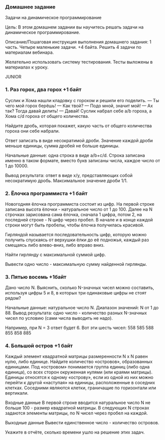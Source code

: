 ### Домашнее задание

Задачи на динамическое программирование

Цель:
В этом домашнем задании вы научитесь решать задачи на динамическое программирование.


Описание/Пошаговая инструкция выполнения домашнего задания:
1 часть. Четыре маленькие задачи. +4 байта.
Решить 4 задачи по материалам вебинара.

Желательно использовать систему тестирования. Тесты выложены в материалах к уроку.

JUNIOR
### 1.  Раз горох, два горох +1 байт
Суслик и Хома нашли кладовку с горохом и решили его поделить.
— Ты чего мой горох берёшь!
— Как твой?
— Подо мной, значит мой!
— Ах так? Тогда давай делить!
— Давай!
Суслик набрал себе a/b гороха, а Хома c/d гороха от общего количества.

Найдите дробь, которая покажет, какую часть
от общего количества гороха они себе набрали.

Ответ записать в виде несократимой дроби.
Значение каждой дроби меньше единицы,
сумма дробей не больше единицы.

Начальные данные: одна строка в виде a/b+c/d.
Строка записана именно в таком формате, вместо букв записаны числа, каждое число от 1 до 10000.

Вывод результата: ответ в виде x/y, представляющих собой несократимую дробь.
Максимальное значение дроби 1/1.

### 2. Ёлочка программиста +1 байт
Новогодняя ёлочка программиста состоит из цифр.
На первой строке записана высота ёлочки -
натуральное число от 1 до 100.
Далее на N строчках зарисована сама ёлочка,
сначала 1 цифра, потом 2, на последней строке - N цифр через пробел.
В начале и в конце каждой строки могут быть пробелы, чтобы ёлочка получилась красивой.

Гирляндой называется последовательность цифр, которую можно получить спускаясь от верхушки
ёлки до её подножья, каждый раз смещаясь либо влево-вниз, либо вправо вниз.

Найти гирлянду с максимальной суммой цифр.

Вывести одно число - максимальную сумму найденной гирлянды.

### 3. Пятью восемь +1байт
Дано число N. Выяснить, сколько N-значных чисел можно составить,
используя цифры 5 и 8, в которых три одинаковые цифры не стоят рядом?

Начальные данные: натуральное число N.
Диапазон значений: N от 1 до 88.
Вывод результата: одно число - количество разных N-значных чисел по условию (сами числа выводить не надо).

Например, при N = 3 ответ будет 6.
Вот эти шесть чисел:
558
585
588
855
858
885

### 4. Большой остров +1 байт
Каждый элемент квадратной матрицы размеренности N x N равен нулю, либо единице. Найдите количество «островов», образованных единицами. Под «островом» понимается группа единиц (либо одна единица), со всех сторон окруженная нулями (или краями матрицы). Единицы относятся к одному «острову», если из одной из них можно перейти к другой «наступая» на единицы, расположенные в соседних клетках. Соседними являются клетки, граничащие по горизонтали или вертикали.

Входные данные
В первой строке вводится натуральное число N не больше 100 - размер квадратной матрицы.
В следующих N строках задаются элементы матрицы, по N чисел через пробел на каждой.

Выходные данные
Вывести единственное число - количество островов.

Укажите в отчёте, сколько времени ушло на решение этих задач.
